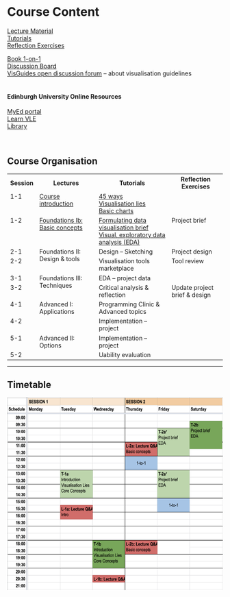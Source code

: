 
# Course Content 
<!-- &amp; Learning Outcomes -->

[Lecture Material](lectures.md)  
[Tutorials](tutorials.md)  
[Reflection Exercises](assessment.md#reflection_exercises)  

[Book 1-on-1](https://datavisonline.youcanbook.me)  
[Discussion Board](https://datavisonline.slack.com)  
[VisGuides open discussion forum](https://visguides.org/) &ndash; about visualisation guidelines  
<br />

#### Edinburgh University Online Resources
[MyEd portal](https://www.myed.ed.ac.uk)   
[Learn VLE](https://www.learn.ed.ac.uk)  
[Library](https://discovered.ed.ac.uk)
<p>&nbsp;</p>
<!-- ## Learning Outcomes -->


## Course Organisation


<table>
  <tr>
    <th>Session</th>
    <th>Lectures</th>
    <th>Tutorials</th>
    <th>Reflection Exercises</th>
  </tr><tr style = "vertical-align:top;">
    <td>1-1</td>
    <td>
      <a href="lectures.html#1-1">Course introduction</a>
      <!-- a href="lectures.html#1-1b"!-- >Foundations Ia: Basic concepts<!-- /a -->
    </td><td>
      <a href="tutorials.html#1-1a">45 ways</a><br/>
      <a href="tutorials.html#1-1b">Visualisation lies</a><br/>
      <a href="tutorials.html#1-1c">Basic charts</a>
    </td><td>
    </td>
  </tr><tr style = "vertical-align:top;">
    <td>1-2</td>
    <td>
      <a href="lectures.html#1-2">Foundations Ib: Basic concepts</a><br/>
    </td><td>
      <a href="tutorials.html#1-2a">Formulating data visualisation brief</a><br/>
      <a href="tutorials.html#1-2b">Visual, exploratory data analysis (EDA)</a>
    </td><td>
      <!-- a href="reflection_exercises.html#1-1" -->Project brief<!-- /a -->
    </td>
  </tr><tr style = "vertical-align:top;">
    <td>2-1</td>
    <td rowspan = "2" style = "vertical-align:top;">
    <!-- a href="lectures.html#2-1" -->Foundations II: Design &amp; tools<!-- /a --><br/>
    </td><td>
      <!-- a href="tutorials.html#2-1" -->Design &ndash; Sketching<!-- /a --><br/>
    </td><td>
      <!-- a href="reflection_exercises.html#2-1" -->Project design<!-- /a -->
    </td>
  </tr><tr style = "vertical-align:top;">
    <td>2-2</td>
    <td>
      <!-- a href="tutorials.html#2-1" -->Visualisation tools marketplace<!-- /a --><br/>
    </td><td>
      <!-- a href="reflection_exercises.html#2-2" -->Tool review<!-- /a -->
    </td>
  </tr><tr style = "vertical-align:top;">
    <td>3-1</td>
    <td rowspan = "2" style = "vertical-align:top;">
      <!-- a href="lectures.html#3-1" -->Foundations III: Techniques<!-- /a --><br/>
    </td><td>
      <!-- a href="tutorials.html#3-1" -->EDA &ndash; project data<!-- /a --><br/>
    </td><td>
    </td>
  </tr><tr style = "vertical-align:top;">
    <td>3-2</td>
    <td>
      <!-- a href="tutorials.html#3-2" -->Critical analysis &amp; reflection<!-- /a -->
    </td><td>
      <!-- a href="reflection_exercises.html#2-1" -->Update project brief &amp; design<!-- /a -->
    </td>
  </tr><tr style = "vertical-align:top;">
  <td>4-1</td>
    <td rowspan = "2" style = "vertical-align:top;">
      <!-- a href="lectures.html#4-1" -->Advanced I: Applications<!-- /a --><br/>
    </td><td>
      <!-- a href="tutorials.html#4-1" -->Programming Clinic &amp; Advanced topics<!-- /a -->
    </td><td>
    </td>
  </tr><tr style = "vertical-align:top;">
    <td>4-2</td>
    <td>
      <!-- a href="tutorials.html#4-2" -->Implementation &ndash; project<!-- /a -->
    </td><td>
    </td>
  </tr><tr style = "vertical-align:top;">
    <td>5-1</td>
    <td rowspan = "2" style = "vertical-align:top;">
      <!-- a href="lectures.html#5-1" -->Advanced II: Options<!-- /a --><br/>
    </td><td>
      <!-- a href="tutorials.html#5-1" -->Implementation &ndash; project<!-- /a -->
    </td><td>
    </td>
  </tr><tr style = "vertical-align:top;">
    <td>5-2</td>
    <td>
      <!-- a href="tutorials.html#5-2" -->Uability evaluation<!-- /a -->
    </td><td>
    </td>
  </tr>
</table>

***

## Timetable
<a name = "timetable"></a>
<!-- ![timetable](../images/pilot_week_timetable.png) -->
<img src = "../images/pilot_week_timetable.png" alt = "timetable" height = "450" />

